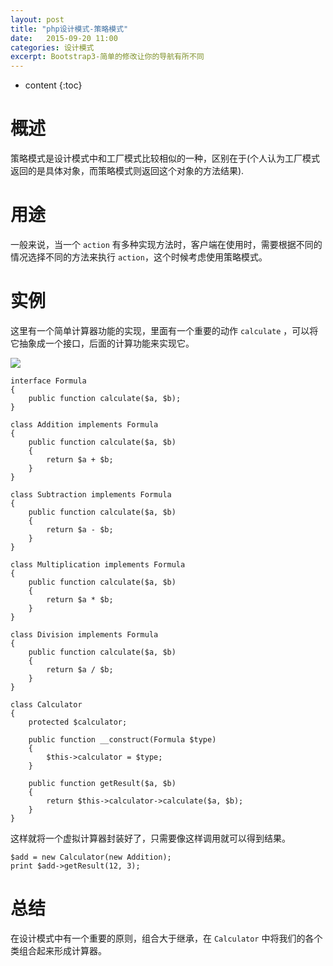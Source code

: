 ```yaml
---
layout: post
title: "php设计模式-策略模式"
date:   2015-09-20 11:00
categories: 设计模式
excerpt: Bootstrap3-简单的修改让你的导航有所不同
---
```


* content
{:toc}

# 概述

策略模式是设计模式中和工厂模式比较相似的一种，区别在于(个人认为工厂模式返回的是具体对象，而策略模式则返回这个对象的方法结果).

# 用途

一般来说，当一个 `action` 有多种实现方法时，客户端在使用时，需要根据不同的情况选择不同的方法来执行 `action`，这个时候考虑使用策略模式。

# 实例

这里有一个简单计算器功能的实现，里面有一个重要的动作 `calculate` ，可以将它抽象成一个接口，后面的计算功能来实现它。

![](http://ww3.sinaimg.cn/mw690/baa3278fgw1ew8r8dvmyzj20jo0a6aa5.jpg)

    interface Formula
    {
        public function calculate($a, $b);
    }

    class Addition implements Formula
    {
        public function calculate($a, $b)
        {
            return $a + $b;
        }
    }

    class Subtraction implements Formula
    {
        public function calculate($a, $b)
        {
            return $a - $b;
        }
    }

    class Multiplication implements Formula
    {
        public function calculate($a, $b)
        {
            return $a * $b;
        }
    }

    class Division implements Formula
    {
        public function calculate($a, $b)
        {
            return $a / $b;
        }
    }

    class Calculator
    {
        protected $calculator;

        public function __construct(Formula $type)
        {
            $this->calculator = $type;
        }

        public function getResult($a, $b)
        {
            return $this->calculator->calculate($a, $b);
        }
    }

这样就将一个虚拟计算器封装好了，只需要像这样调用就可以得到结果。

    $add = new Calculator(new Addition);
    print $add->getResult(12, 3);

# 总结

在设计模式中有一个重要的原则，组合大于继承，在 `Calculator` 中将我们的各个类组合起来形成计算器。
